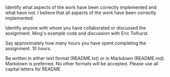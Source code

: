 Identify what aspects of the work have been correctly implemented and what have not. I believe that all aspects of the work have been correctly implemented.

Identify anyone with whom you have collaborated or discussed the assignment. Ming's example code and discussion with Eric Tolhurst.

Say approximately how many hours you have spent completing the assignment. 10 hours.

Be written in either text format (README.txt) or in Markdown (README.md). Markdown is preferred. No other formats will be accepted. Please use all capital letters for README